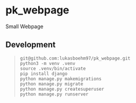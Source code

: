 # pk_webpage
Small Webpage

## Development

>`git@github.com:lukasboehm97/pk_webpage.git`<br/>
>`python3 -m venv .venv`<br/>
>`source .venv/bin/activate`<br/>
>`pip install django`<br/>
>`python manage.py makemigrations`<br/>
>`python manage.py migrate`<br/>
>`python manage.py createsuperuser`<br/>
>`python manage.py runserver`<br/>
